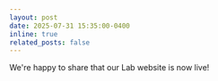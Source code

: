 ```yaml
---
layout: post
date: 2025-07-31 15:35:00-0400
inline: true
related_posts: false
---
```


We're happy to share that our Lab website is now live!
